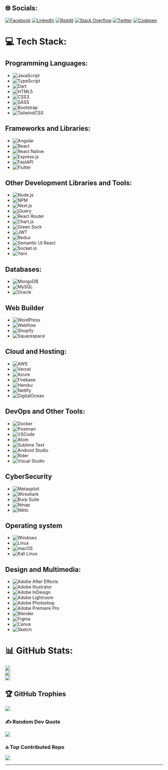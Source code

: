
## 🌐 Socials:
[![Facebook](https://img.shields.io/badge/Facebook-%231877F2.svg?logo=Facebook&logoColor=white)](https://facebook.com/shputzzz) [![LinkedIn](https://img.shields.io/badge/LinkedIn-%230077B5.svg?logo=linkedin&logoColor=white)](https://linkedin.com/in/shpetimaliu) [![Reddit](https://img.shields.io/badge/Reddit-%23FF4500.svg?logo=Reddit&logoColor=white)](https://reddit.com/user/shpetimaliu) [![Stack Overflow](https://img.shields.io/badge/-Stackoverflow-FE7A16?logo=stack-overflow&logoColor=white)](https://stackoverflow.com/users/19522519) [![Twitter](https://img.shields.io/badge/Twitter-%231DA1F2.svg?logo=Twitter&logoColor=white)](https://twitter.com/shputzz) [![Codepen](https://img.shields.io/badge/Codepen-000000?style=for-the-badge&logo=codepen&logoColor=white)](https://codepen.io/shpetimaliu) 


# 💻 Tech Stack:

## Programming Languages:
- ![JavaScript](https://img.shields.io/badge/javascript-%23323330.svg?style=for-the-badge&logo=javascript&logoColor=%23F7DF1E)
- ![TypeScript](https://img.shields.io/badge/typescript-%23007ACC.svg?style=for-the-badge&logo=typescript&logoColor=white)
- ![Dart](https://img.shields.io/badge/dart-%230175C2.svg?style=for-the-badge&logo=dart&logoColor=white)
- ![HTML5](https://img.shields.io/badge/html5-%23E34F26.svg?style=for-the-badge&logo=html5&logoColor=white)
- ![CSS3](https://img.shields.io/badge/css3-%231572B6.svg?style=for-the-badge&logo=css3&logoColor=white)
- ![SASS](https://img.shields.io/badge/SASS-hotpink.svg?style=for-the-badge&logo=SASS&logoColor=white)
- ![Bootstrap](https://img.shields.io/badge/bootstrap-%23563D7C.svg?style=for-the-badge&logo=bootstrap&logoColor=white)
- ![TailwindCSS](https://img.shields.io/badge/tailwindcss-%2338B2AC.svg?style=for-the-badge&logo=tailwind-css&logoColor=white)

## Frameworks and Libraries:

- ![Angular](https://img.shields.io/badge/Angular-%23DD0031.svg?style=for-the-badge&logo=angular&logoColor=white)
- ![React](https://img.shields.io/badge/react-%2320232a.svg?style=for-the-badge&logo=react&logoColor=%2361DAFB)
- ![React Native](https://img.shields.io/badge/react_native-%2320232a.svg?style=for-the-badge&logo=react&logoColor=%2361DAFB)
- ![Express.js](https://img.shields.io/badge/express.js-%23404d59.svg?style=for-the-badge&logo=express&logoColor=%2361DAFB)
- ![FastAPI](https://img.shields.io/badge/FastAPI-005571?style=for-the-badge&logo=fastapi)
- ![Flutter](https://img.shields.io/badge/Flutter-%2302569B.svg?style=for-the-badge&logo=Flutter&logoColor=white)

## Other Development Libraries and Tools:
- ![Node.js](https://img.shields.io/badge/node.js-6DA55F?style=for-the-badge&logo=node.js&logoColor=white)
- ![NPM](https://img.shields.io/badge/NPM-%23000000.svg?style=for-the-badge&logo=npm&logoColor=white)
- ![Next.js](https://img.shields.io/badge/Next-black?style=for-the-badge&logo=next.js&logoColor=white)
- ![jQuery](https://img.shields.io/badge/jquery-%230769AD.svg?style=for-the-badge&logo=jquery&logoColor=white)
- ![React Router](https://img.shields.io/badge/React_Router-CA4245?style=for-the-badge&logo=react-router&logoColor=white)
- ![Chart.js](https://img.shields.io/badge/chart.js-F5788D.svg?style=for-the-badge&logo=chart.js&logoColor=white)
- ![Green Sock](https://img.shields.io/badge/green%20sock-88CE02?style=for-the-badge&logo=greensock&logoColor=white)
- ![JWT](https://img.shields.io/badge/JWT-black?style=for-the-badge&logo=JSON%20web%20tokens)
- ![Redux](https://img.shields.io/badge/redux-%23593d88.svg?style=for-the-badge&logo=redux&logoColor=white)
- ![Semantic UI React](https://img.shields.io/badge/Semantic%20UI%20React-%2335BDB2.svg?style=for-the-badge&logo=SemanticUIReact&logoColor=white)
- ![Socket.io](https://img.shields.io/badge/Socket.io-black?style=for-the-badge&logo=socket.io&badgeColor=010101)
- ![Yarn](https://img.shields.io/badge/yarn-%232C8EBB.svg?style=for-the-badge&logo=yarn&logoColor=white)


## Databases:
- ![MongoDB](https://img.shields.io/badge/MongoDB-%234ea94b.svg?style=for-the-badge&logo=mongodb&logoColor=white)
- ![MySQL](https://img.shields.io/badge/mysql-%2300f.svg?style=for-the-badge&logo=mysql&logoColor=white)
- ![Oracle](https://img.shields.io/badge/Database-Oracle-F80000?style=for-the-badge&logo=oracle&logoColor=white)


## Web Builder
- ![WordPress](https://img.shields.io/badge/WordPress-%23117AC9.svg?style=for-the-badge&logo=wordpress&logoColor=white)
- ![Webflow](https://img.shields.io/badge/Webflow-4353FF?style=for-the-badge&logo=webflow&logoColor=white)
- ![Shopify](https://img.shields.io/badge/Shopify-%237AB55C.svg?style=for-the-badge&logo=shopify&logoColor=white)
- ![Squarespace](https://img.shields.io/badge/SquareSpace-%23000000.svg?style=for-the-badge&logo=squarespace&logoColor=white)


## Cloud and Hosting:
- ![AWS](https://img.shields.io/badge/AWS-%23FF9900.svg?style=for-the-badge&logo=amazon-aws&logoColor=white)
- ![Vercel](https://img.shields.io/badge/vercel-%23000000.svg?style=for-the-badge&logo=vercel&logoColor=white)
- ![Azure](https://img.shields.io/badge/azure-%230072C6.svg?style=for-the-badge&logo=azure-devops&logoColor=white)
- ![Firebase](https://img.shields.io/badge/firebase-%23039BE5.svg?style=for-the-badge&logo=firebase)
- ![Heroku](https://img.shields.io/badge/heroku-%23430098.svg?style=for-the-badge&logo=heroku&logoColor=white)
- ![Netlify](https://img.shields.io/badge/netlify-%23000000.svg?style=for-the-badge&logo=netlify&logoColor=#00C7B7)
- ![DigitalOcean](https://img.shields.io/badge/DigitalOcean-%230167ff.svg?style=for-the-badge&logo=digitalOcean&logoColor=white)



## DevOps and Other Tools:
- ![Docker](https://img.shields.io/badge/docker-%230db7ed.svg?style=for-the-badge&logo=docker&logoColor=white)
- ![Postman](https://img.shields.io/badge/Postman-FF6C37?style=for-the-badge&logo=postman&logoColor=white)
- ![VSCode](https://img.shields.io/badge/VSCode-%23007ACC.svg?style=for-the-badge&logo=visual-studio-code&logoColor=white) 
- ![Atom](https://img.shields.io/badge/Atom-%2366595C.svg?style=for-the-badge&logo=atom&logoColor=white)
- ![Sublime Text](https://img.shields.io/badge/Sublime%20Text-%23FF9800.svg?style=for-the-badge&logo=sublime-text&logoColor=white)
- ![Android Studio](https://img.shields.io/badge/Android%20Studio-%233DDC84.svg?style=for-the-badge&logo=android-studio&logoColor=white)
- ![Rider](https://img.shields.io/badge/Rider-%23000000.svg?style=for-the-badge&logo=rider&logoColor=white)
- ![Visual Studio](https://img.shields.io/badge/Visual%20Studio-%235C2D91.svg?style=for-the-badge&logo=visual-studio&logoColor=white)




## CyberSecurity

- ![Metasploit](https://img.shields.io/badge/Metasploit-%231570B6.svg?style=for-the-badge&logo=metasploit&logoColor=white)
- ![Wireshark](https://img.shields.io/badge/Wireshark-%234D4D4D.svg?style=for-the-badge&logo=wireshark&logoColor=white)
- ![Burp Suite](https://img.shields.io/badge/Burp%20Suite-%23FF6347.svg?style=for-the-badge&logo=burp-suite&logoColor=white)
- ![Nmap](https://img.shields.io/badge/Nmap-%23000000.svg?style=for-the-badge&logo=nmap&logoColor=white)
- ![Nikto](https://img.shields.io/badge/Nikto-%23F15D2A.svg?style=for-the-badge&logo=nikto&logoColor=white)


## Operating system
- ![Windows](https://img.shields.io/badge/Windows-%230078D6.svg?style=for-the-badge&logo=windows&logoColor=white)
- ![Linux](https://img.shields.io/badge/Linux-%23FCC624.svg?style=for-the-badge&logo=linux&logoColor=black)
- ![macOS](https://img.shields.io/badge/macOS-%23999999.svg?style=for-the-badge&logo=apple&logoColor=white)
- ![Kali Linux](https://img.shields.io/badge/Kali%20Linux-%239B59B6.svg?style=for-the-badge&logo=kali-linux&logoColor=white)





## Design and Multimedia:
- ![Adobe After Effects](https://img.shields.io/badge/Adobe%20After%20Effects-9999FF.svg?style=for-the-badge&logo=Adobe%20After%20EffectslogoColor=white)
- ![Adobe Illustrator](https://img.shields.io/badge/adobeillustrator-%23FF9A00.svg?style=for-the-badge&logo=adobeillustrator&logoColor=white)
- ![Adobe InDesign](https://img.shields.io/badge/Adobe%20InDesign-49021F?style=for-the-badge&logo=adobeindesign&logoColor=white)
- ![Adobe Lightroom](https://img.shields.io/badge/Adobe%20Lightroom-31A8FF.svg?style=for-the-badge&logo=Adobe%20Lightroom&logoColor=white)
- ![Adobe Photoshop](https://img.shields.io/badge/adobephotoshop-%2331A8FF.svg?style=for-the-badge&logo=adobephotoshop&logoColor=white)
- ![Adobe Premiere Pro](https://img.shields.io/badge/Adobe%20Premiere%20Pro-9999FF.svg?style=for-the-badge&logo=Adobe%20Premiere%20PrologoColor=white)
- ![Blender](https://img.shields.io/badge/blender-%23F5792A.svg?style=for-the-badge&logo=blender&logoColor=white)
- ![Figma](https://img.shields.io/badge/figma-%23F24E1E.svg?style=for-the-badge&logo=figma&logoColor=white)
- ![Canva](https://img.shields.io/badge/Canva-%2300C4CC.svg?style=for-the-badge&logo=Canva&logoColor=white)
- ![Sketch](https://img.shields.io/badge/Sketch-FFB387?style=for-the-badge&logo=sketch&logoColor=black)




# 📊 GitHub Stats:
![](https://github-readme-stats.vercel.app/api?username=shpetimaliu&theme=tokyonight&hide_border=false&include_all_commits=true&count_private=true)<br/>
![](https://github-readme-streak-stats.herokuapp.com/?user=shpetimaliu&theme=tokyonight&hide_border=false)<br/>
![](https://github-readme-stats.vercel.app/api/top-langs/?username=shpetimaliu&theme=tokyonight&hide_border=false&include_all_commits=true&count_private=true&layout=compact)

## 🏆 GitHub Trophies
![](https://github-profile-trophy.vercel.app/?username=shpetimaliu&theme=radical&no-frame=false&no-bg=true&margin-w=4)

### ✍️ Random Dev Quote
![](https://quotes-github-readme.vercel.app/api?type=horizontal&theme=radical)

### 🔝 Top Contributed Repo
![](https://github-contributor-stats.vercel.app/api?username=shpetimaliu&limit=5&theme=dark&combine_all_yearly_contributions=true)

---
